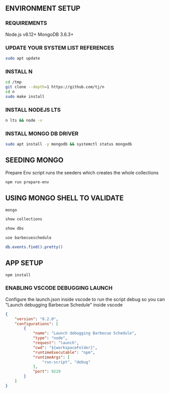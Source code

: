 ## ENVIRONMENT SETUP 

### REQUIREMENTS
Node.js v8.12+
MongoDB 3.6.3+

### UPDATE YOUR SYSTEM LIST REFERENCES
```sh
sudo apt update
```

### INSTALL N
```sh
cd /tmp
git clone --depth=1 https://github.com/tj/n
cd n
sudo make install
```
### INSTALL NODEJS LTS

```sh
n lts && node -v
```

### INSTALL MONGO DB DRIVER
```sh
sudo apt install -y mongodb && systemctl status mongodb
```



## SEEDING MONGO

Prepare Env script runs the seeders which creates the whole collections

```sh
npm run prepare-env
```

## USING MONGO SHELL TO VALIDATE

```sh
mongo

show collections

show dbs

use barbecueschedule

db.events.find().pretty()

```

## APP SETUP 

```sh
npm install
```
### ENABLING VSCODE DEBUGGING LAUNCH

Configure the launch.json inside vscode to run the script debug
so you can "Launch debugging Barbecue Schedule" inside vscode

```json
{
    "version": "0.2.0",
    "configurations": [
        {
            "name": "Launch debugging Barbecue Schedule",
            "type": "node",
            "request": "launch",
            "cwd": "${workspaceFolder}",
            "runtimeExecutable": "npm",
            "runtimeArgs": [
                "run-script", "debug"
            ],
            "port": 9229
        }
    ]
}
```
